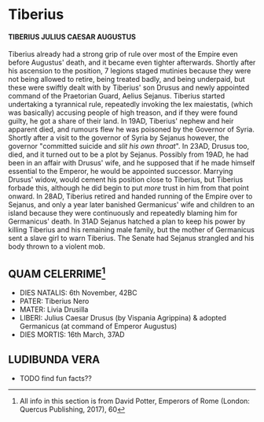 # **Tiberius**
#### TIBERIUS JULIUS CAESAR AUGUSTUS

Tiberius already had a strong grip of rule over most of the Empire even before Augustus' death, and it became even tighter afterwards. Shortly after his ascension to the position, 7 legions staged mutinies because they were not being allowed to retire, being treated badly, and being underpaid, but these were swiftly dealt with by Tiberius' son Drusus and newly appointed command of the Praetorian Guard, Aelius Sejanus. Tiberius started undertaking a tyrannical rule, repeatedly invoking the lex maiestatis, (which was basically) accusing people of high treason, and if they were found guilty, he got a share of their land. In 19AD, Tiberius' nephew and heir apparent died, and rumours flew he was poisoned by the Governor of Syria. Shortly after a visit to the governor of Syria by Sejanus however, the governor "committed suicide and *slit his own throat*". In 23AD, Drusus too, died, and it turned out to be a plot by Sejanus. Possibly from 19AD, he had been in an affair with Drusus' wife, and he supposed that if he made himself essential to the Emperor, he would be appointed successor. Marrying Drusus' widow, would cement his position close to Tiberius, but Tiberius forbade this, although he did begin to put *more* trust in him from that point onward. In 28AD, Tiberius retired and handed running of the Empire over to Sejanus, and only a year later banished Germanicus' wife and children to an island because they were continuously and repeatedly blaming him for Germanicus' death.
In 31AD Sejanus hatched a plan to keep his power by killing Tiberius and his remaining male family, but the mother of Germanicus sent a slave girl to warn Tiberius. The Senate had Sejanus strangled and his body thrown to a violent mob.

## QUAM CELERRIME[^1]
- DIES NATALIS: 6th November, 42BC
- PATER: Tiberius Nero
- MATER: Livia Drusilla
- LIBERI: Julius Caesar Drusus (by Vispania Agrippina) & adopted Germanicus (at command of Emperor Augustus)
- DIES MORTIS: 16th March, 37AD

## LUDIBUNDA VERA
 - TODO find fun facts??

[^1]: All info in this section is from David Potter, Emperors of Rome (London: Quercus Publishing, 2017), 60
